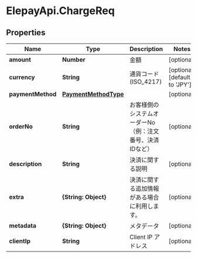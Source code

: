 # ElepayApi.ChargeReq

## Properties

Name | Type | Description | Notes
------------ | ------------- | ------------- | -------------
**amount** | **Number** | 金額 | [optional] 
**currency** | **String** | 通貨コード (ISO_4217) | [optional] [default to &#39;JPY&#39;]
**paymentMethod** | [**PaymentMethodType**](PaymentMethodType.md) |  | [optional] 
**orderNo** | **String** | お客様側のシステムオーダーNo（例：注文番号、決済IDなど） | [optional] 
**description** | **String** | 決済に関する説明 | [optional] 
**extra** | **{String: Object}** | 決済に関する追加情報がある場合に利用します。 | [optional] 
**metadata** | **{String: Object}** | メタデータ | [optional] 
**clientIp** | **String** | Client IP アドレス | [optional] 


